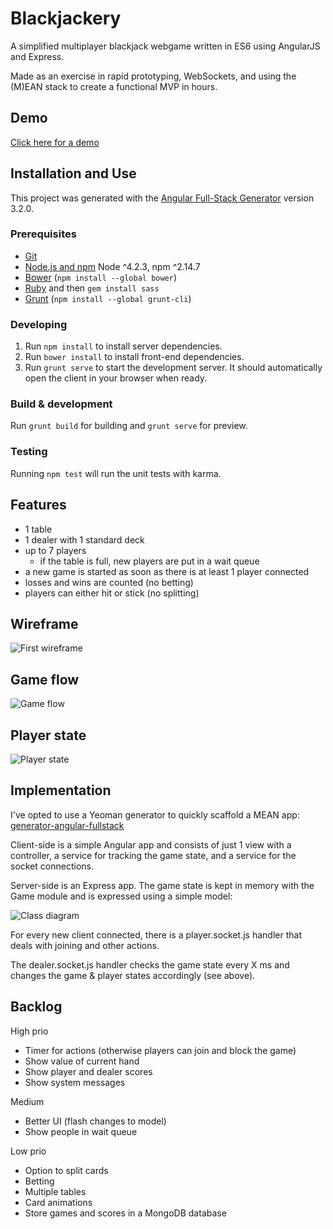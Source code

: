 # Blackjackery #

A simplified multiplayer blackjack webgame written in ES6 using AngularJS and Express. 

Made as an exercise in rapid prototyping, WebSockets, and using the (M)EAN stack to create a functional MVP in hours.

## Demo

[Click here for a demo](https://blackjackery.herokuapp.com/)

## Installation and Use

This project was generated with the [Angular Full-Stack Generator](https://github.com/DaftMonk/generator-angular-fullstack) version 3.2.0.

### Prerequisites

- [Git](https://git-scm.com/)
- [Node.js and npm](nodejs.org) Node ^4.2.3, npm ^2.14.7
- [Bower](bower.io) (`npm install --global bower`)
- [Ruby](https://www.ruby-lang.org) and then `gem install sass`
- [Grunt](http://gruntjs.com/) (`npm install --global grunt-cli`)

### Developing

 1. Run `npm install` to install server dependencies.
 2. Run `bower install` to install front-end dependencies.
 3. Run `grunt serve` to start the development server. It should automatically open the client in your browser when ready.

### Build & development

Run `grunt build` for building and `grunt serve` for preview.

### Testing

Running `npm test` will run the unit tests with karma.

## Features

 - 1 table
 - 1 dealer with 1 standard deck
 - up to 7 players
	 - if the table is full, new players are put in a wait queue
 - a new game is started as soon as there is at least 1 player connected
 - losses and wins are counted (no betting)
 - players can either hit or stick (no splitting)

## Wireframe

![First wireframe](https://googledrive.com/host/0B-n1VkKHMAZ8aDZydmpLVWJtN0U/blackjackery-wireframe.png)

## Game flow

![Game flow](https://googledrive.com/host/0B-n1VkKHMAZ8aDZydmpLVWJtN0U/blackjackery-gameflow.png)

## Player state

![Player state](https://googledrive.com/host/0B-n1VkKHMAZ8aDZydmpLVWJtN0U/blackjackery-playerstate.png)

## Implementation

I've opted to use a Yeoman generator to quickly scaffold a MEAN app: [generator-angular-fullstack](https://github.com/angular-fullstack/generator-angular-fullstack)

Client-side is a simple Angular app and consists of just 1 view with a controller, a service for tracking the game state, and a service for the socket connections.

Server-side is an Express app. The game state is kept in memory with the Game module and is expressed using a simple model:

![Class diagram](https://googledrive.com/host/0B-n1VkKHMAZ8aDZydmpLVWJtN0U/blackjackery-model.png)

For every new client connected, there is a player.socket.js handler that deals with joining and other actions.

The dealer.socket.js handler checks the game state every X ms and changes the game & player states accordingly (see above).

## Backlog

High prio

 - Timer for actions (otherwise players can join and block the game)
 - Show value of current hand
 - Show player and dealer scores
 - Show system messages

Medium

- Better UI (flash changes to model)
- Show people in wait queue

Low prio

- Option to split cards
- Betting
- Multiple tables
- Card animations
- Store games and scores in a MongoDB database